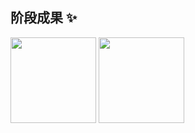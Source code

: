
## 阶段成果 ✨

<img align="" height="137px" src="https://github-readme-stats.vercel.app/api?username=orange-ora&hide_title=true&hide_border=true&show_icons=true&include_all_commits=true&line_height=21&bg_color=0,EC6C6C,FFD479,FFFC79,73FA79&theme=graywhite&locale=cn" />
<img align="" height="137px" src="https://github-readme-stats.vercel.app/api/top-langs/?username=orange-ora&hide_title=true&hide_border=true&layout=compact&bg_color=0,73FA79,73FDFF,D783FF&theme=graywhite&locale=cn" />
